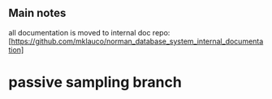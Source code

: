 ## Main notes

all documentation is moved to internal doc repo: [https://github.com/mklauco/norman_database_system_internal_documentation]

# passive sampling branch
